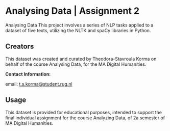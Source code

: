 # Analysing Data | Assignment 2

Analysing Data
This project involves a series of NLP tasks applied to a dataset of five texts, utilizing the NLTK and spaCy libraries in Python.


## Creators
This dataset was created and curated by Theodora-Stavroula Korma on behalf of the course Analysing Data, for the MA Digital Humanities.

**Contact Information:**

email: t.s.korma@student.rug.nl

## Usage
This dataset is provided for educational purposes, intended to support the final individual assignment for the course Analyzing Data, of 2a semester of MA Digital Humanities.
